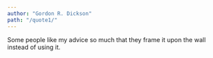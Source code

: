 ```yaml
---
author: "Gordon R. Dickson"
path: "/quote1/"
---
```


Some people like my advice so much that they frame it upon the wall instead of using it.
